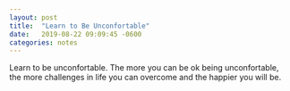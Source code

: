 ```yaml
---
layout: post
title:  "Learn to Be Unconfortable"
date:   2019-08-22 09:09:45 -0600
categories: notes
---
```


Learn to be unconfortable. The more you can be ok being unconfortable, the more challenges in life you can overcome and the happier you will be. 


